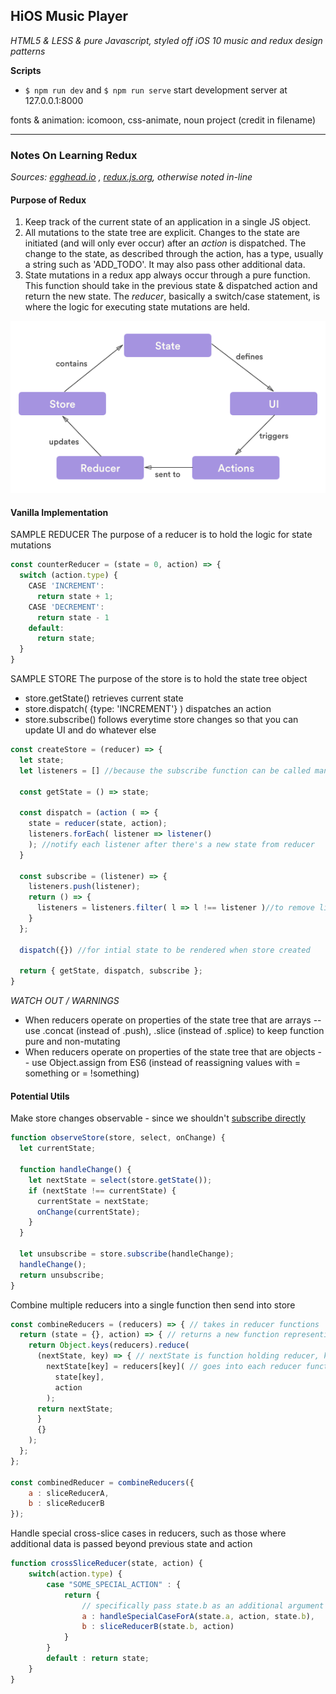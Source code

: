 ## HiOS Music Player
*HTML5 & LESS & pure Javascript, styled off iOS 10 music and redux design patterns*

**Scripts**
- `$ npm run dev`  and  `$ npm run serve` start development server at 127.0.0.1:8000

fonts & animation: icomoon, css-animate, noun project (credit in filename)

-----------------------------------------------------
### Notes On Learning Redux
*Sources: [egghead.io](https://egghead.io/courses/getting-started-with-redux) , [redux.js.org](redux.js.org), otherwise noted in-line*

#### Purpose of Redux
1.  Keep track of the current state of an application in a single JS object. 
2.  All mutations to the state tree are explicit. Changes to the state are initiated (and will only ever occur) after an *action* is dispatched.  The change to the state, as described through the action, has a type, usually a string such as 'ADD_TODO'.  It may also pass other additional data.  
3.   State mutations in a redux app always occur through a pure function.  This function should take in the previous state & dispatched action and return the new state.  The *reducer*, basically a switch/case statement, is where the logic for executing state mutations are held.

![redux-pattern](static/images/redux.png)

#### Vanilla Implementation

SAMPLE REDUCER
The purpose of a reducer is to hold the logic for state mutations

```javascript
const counterReducer = (state = 0, action) => {
  switch (action.type) {
    CASE 'INCREMENT':
      return state + 1;
    CASE 'DECREMENT':
      return state - 1
    default: 
      return state;  
  }
}
```

SAMPLE STORE 
The purpose of the store is to hold the state tree object

- store.getState() retrieves current state
- store.dispatch( {type: 'INCREMENT'} ) dispatches an action
- store.subscribe() follows everytime store changes so that you can update UI and do whatever else
```javascript
const createStore = (reducer) => {
  let state;
  let listeners = [] //because the subscribe function can be called many times we need to keep track of the change listeners
  
  const getState = () => state;
  
  const dispatch = (action ( => {
    state = reducer(state, action);
    listeners.forEach( listener => listener() 
    ); //notify each listener after there's a new state from reducer
  }
  
  const subscribe = (listener) => {
    listeners.push(listener);
    return () => {
      listeners = listeners.filter( l => l !== listener )//to remove listener subscribe again
    }
  };
  
  dispatch({}) //for intial state to be rendered when store created
  
  return { getState, dispatch, subscribe };
}
```
*WATCH OUT / WARNINGS*
- When reducers operate on properties of the state tree that are arrays -- use .concat (instead of .push), .slice (instead of .splice) to keep function pure and non-mutating
- When reducers operate on properties of the state tree that are objects -- use Object.assign from ES6 (instead of reassigning values with = something or = !something)


#### Potential Utils 
Make store changes observable - since we shouldn't [subscribe directly](https://github.com/reactjs/redux/issues/303#issuecomment-125184409)
```javascript
function observeStore(store, select, onChange) {
  let currentState;

  function handleChange() {
    let nextState = select(store.getState());
    if (nextState !== currentState) {
      currentState = nextState;
      onChange(currentState);
    }
  }

  let unsubscribe = store.subscribe(handleChange);
  handleChange();
  return unsubscribe;
}

```

Combine multiple reducers into a single function then send into store
```javascript
const combineReducers = (reducers) => { // takes in reducer functions
  return (state = {}, action) => { // returns a new function representing all reducers logic combined
    return Object.keys(reducers).reduce(
      (nextState, key) => { // nextState is function holding reducer, key is the reducer function
        nextState[key] = reducers[key]( // goes into each reducer function
          state[key], 
          action
        );
      return nextState;
      }
      {}
    );
  };
}; 

const combinedReducer = combineReducers({
    a : sliceReducerA,
    b : sliceReducerB
}); 
```

Handle special cross-slice cases in reducers, such as those where additional data is passed beyond previous state and action
```javascript
function crossSliceReducer(state, action) {
    switch(action.type) {
        case "SOME_SPECIAL_ACTION" : {
            return {
                // specifically pass state.b as an additional argument
                a : handleSpecialCaseForA(state.a, action, state.b),
                b : sliceReducerB(state.b, action)
            }        
        }
        default : return state;
    }
}
```
